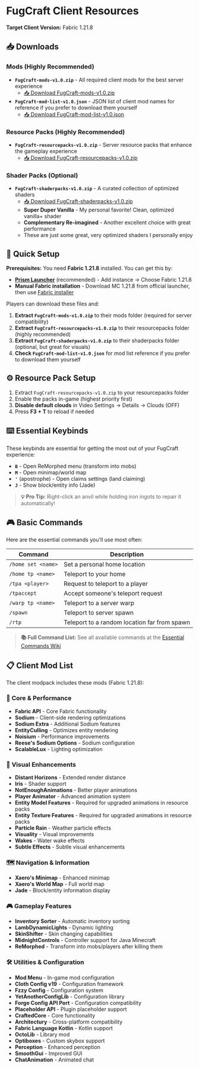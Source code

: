 # FugCraft Client Resources

**Target Client Version:** Fabric 1.21.8

## 📥 Downloads

### Mods (Highly Recommended)
- **`FugCraft-mods-v1.0.zip`** - All required client mods for the best server experience
  - [📥 Download FugCraft-mods-v1.0.zip](https://github.com/FugLong/FugCraft-Server/raw/main/client-resources/FugCraft-mods-v1.0.zip)
- **`FugCraft-mod-list-v1.0.json`** - JSON list of client mod names for reference if you prefer to download them yourself
  - [📥 Download FugCraft-mod-list-v1.0.json](https://github.com/FugLong/FugCraft-Server/raw/main/client-resources/FugCraft-mod-list-v1.0.json)

### Resource Packs (Highly Recommended)
- **`FugCraft-resourcepacks-v1.0.zip`** - Server resource packs that enhance the gameplay experience
  - [📥 Download FugCraft-resourcepacks-v1.0.zip](https://github.com/FugLong/FugCraft-Server/raw/main/client-resources/FugCraft-resourcepacks-v1.0.zip)

### Shader Packs (Optional)
- **`FugCraft-shaderpacks-v1.0.zip`** - A curated collection of optimized shaders
  - [📥 Download FugCraft-shaderpacks-v1.0.zip](https://github.com/FugLong/FugCraft-Server/raw/main/client-resources/FugCraft-shaderpacks-v1.0.zip)
  - **Super Duper Vanilla** - My personal favorite! Clean, optimized vanilla+ shader
  - **Complementary Re-imagined** - Another excellent choice with great performance
  - These are just some great, very optimized shaders I personally enjoy

## 🚀 Quick Setup

**Prerequisites:** You need **Fabric 1.21.8** installed. You can get this by:
- **[Prism Launcher](https://prismlauncher.org/)** (recommended) - Add instance → Choose Fabric 1.21.8
- **Manual Fabric installation** - Download MC 1.21.8 from official launcher, then use [Fabric installer](https://fabricmc.net/use/installer/)

Players can download these files and:
1. **Extract `FugCraft-mods-v1.0.zip`** to their mods folder (required for server compatibility)
2. **Extract `FugCraft-resourcepacks-v1.0.zip`** to their resourcepacks folder (highly recommended)
3. **Extract `FugCraft-shaderpacks-v1.0.zip`** to their shaderpacks folder (optional, but great for visuals)
4. **Check `FugCraft-mod-list-v1.0.json`** for mod list reference if you prefer to download them yourself

## ⚙️ **Resource Pack Setup**

1. Extract `FugCraft-resourcepacks-v1.0.zip` to your resourcepacks folder
2. Enable the packs in-game (highest priority first)
3. **Disable default clouds** in Video Settings → Details → Clouds (OFF)
4. Press **F3 + T** to reload if needed

## ⌨️ **Essential Keybinds**

These keybinds are essential for getting the most out of your FugCraft experience:

- **`B`** - Open ReMorphed menu (transform into mobs)
- **`M`** - Open minimap/world map
- **`'`** (apostrophe) - Open claims settings (land claiming)
- **`J`** - Show block/entity info (Jade)

> **💡 Pro Tip:** Right-click an anvil while holding iron ingots to repair it automatically!

## 🎮 Basic Commands

Here are the essential commands you'll use most often:

| Command | Description |
|---------|-------------|
| `/home set <name>` | Set a personal home location |
| `/home tp <name>` | Teleport to your home |
| `/tpa <player>` | Request to teleport to a player |
| `/tpaccept` | Accept someone's teleport request |
| `/warp tp <name>` | Teleport to a server warp |
| `/spawn` | Teleport to server spawn |
| `/rtp` | Teleport to a random location far from spawn |

> **📚 Full Command List:** See all available commands at the [Essential Commands Wiki](https://github.com/John-Paul-R/Essential-Commands/wiki/List-of-Commands-&-Permissions)

## 📋 Client Mod List

The client modpack includes these mods (Fabric 1.21.8):

### 🔧 **Core & Performance**
- **Fabric API** - Core Fabric functionality
- **Sodium** - Client-side rendering optimizations
- **Sodium Extra** - Additional Sodium features
- **EntityCulling** - Optimizes entity rendering
- **Noisium** - Performance improvements
- **Reese's Sodium Options** - Sodium configuration
- **ScalableLux** - Lighting optimization

### 🎨 **Visual Enhancements**
- **Distant Horizons** - Extended render distance
- **Iris** - Shader support
- **NotEnoughAnimations** - Better player animations
- **Player Animator** - Advanced animation system
- **Entity Model Features** - Required for upgraded animations in resource packs
- **Entity Texture Features** - Required for upgraded animations in resource packs
- **Particle Rain** - Weather particle effects
- **Visuality** - Visual improvements
- **Wakes** - Water wake effects
- **Subtle Effects** - Subtle visual enhancements

### 🗺️ **Navigation & Information**
- **Xaero's Minimap** - Enhanced minimap
- **Xaero's World Map** - Full world map
- **Jade** - Block/entity information display

### 🎮 **Gameplay Features**
- **Inventory Sorter** - Automatic inventory sorting
- **LambDynamicLights** - Dynamic lighting
- **SkinShifter** - Skin changing capabilities
- **MidnightControls** - Controller support for Java Minecraft
- **ReMorphed** - Transform into mobs/players after killing them

### 🛠️ **Utilities & Configuration**
- **Mod Menu** - In-game mod configuration
- **Cloth Config v19** - Configuration framework
- **Fzzy Config** - Configuration system
- **YetAnotherConfigLib** - Configuration library
- **Forge Config API Port** - Configuration compatibility
- **Placeholder API** - Plugin placeholder support
- **CraftedCore** - Core functionality
- **Architectury** - Cross-platform compatibility
- **Fabric Language Kotlin** - Kotlin support
- **OctoLib** - Library mod
- **Optiboxes** - Custom skybox support
- **Perception** - Enhanced perception
- **SmoothGui** - Improved GUI
- **ChatAnimation** - Animated chat
